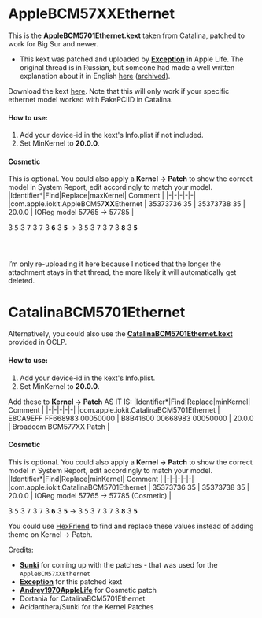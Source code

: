 # AppleBCM57XXEthernet
This is the **AppleBCM5701Ethernet.kext** taken from Catalina, patched to work for Big Sur and newer.
* This kext was patched and uploaded by **[Exception](https://www.applelife.ru/threads/patching-applebcm5701ethernet-kext.27866/page-8#post-930901)** in Apple Life. The original thread is in Russian, but someone had made a well written explanation about it in English [here](https://www.applelife.ru/threads/patching-applebcm5701ethernet-kext.27866/page-9#post-1031837) ([archived](https://web.archive.org/web/20240407122311/https://www.applelife.ru/threads/patching-applebcm5701ethernet-kext.27866/page-9#post-1031837)). 

Download the kext [here](https://github.com/unitedastronomer/AppleBCM57XXEthernet/releases/tag/Kext1). Note that this will only work if your specific ethernet model worked with FakePCIID in Catalina.

#### How to use: 
1. Add your device-id in the kext's Info.plist if not included. <br>
2. Set MinKernel to **20.0.0**. <br>

#### Cosmetic
This is optional. You could also apply a **Kernel -> Patch** to show the correct model in System Report, edit accordingly to match your model.
|Identifier*|Find|Replace|maxKernel| Comment |
|-|-|-|-|-|
|com.apple.iokit.AppleBCM57**XX**Ethernet | 35373736 35 | 35373738 35 | 20.0.0 | IOReg model 57765 -> 57785 |

3 <kbd>5</kbd> 3 <kbd>7</kbd> 3 <kbd>7</kbd> 3 <kbd>**6**</kbd> 3 <kbd>**5**</kbd> -> 3 <kbd>5</kbd> 3 <kbd>7</kbd> 3 <kbd>7</kbd> 3 <kbd>**8**</kbd> 3 <kbd>**5**</kbd>

# 
<br>
I’m only re-uploading it here because I noticed that the longer the attachment stays in that thread, the more likely it will automatically get deleted.

# CatalinaBCM5701Ethernet
Alternatively, you could also use the [**CatalinaBCM5701Ethernet.kext**](https://github.com/dortania/OpenCore-Legacy-Patcher/tree/main/payloads/Kexts/Ethernet) provided in OCLP.

#### How to use: 
1. Add your device-id in the kext's Info.plist. <br>
2. Set MinKernel to **20.0.0**. <br>

Add these to **Kernel -> Patch** AS IT IS:
|Identifier*|Find|Replace|minKernel| Comment |
|-|-|-|-|-|
|com.apple.iokit.CatalinaBCM5701Ethernet | E8CA9EFF FF668983 00050000 | B8B41600 00668983 00050000 | 20.0.0 | Broadcom BCM577XX Patch |


#### Cosmetic
This is optional. You could also apply a **Kernel -> Patch** to show the correct model in System Report, edit accordingly to match your model.
|Identifier*|Find|Replace|minKernel| Comment |
|-|-|-|-|-|
|com.apple.iokit.CatalinaBCM5701Ethernet | 35373736 35 | 35373738 35 | 20.0.0 | IOReg model 57765 -> 57785 (Cosmetic) |

3 <kbd>5</kbd> 3 <kbd>7</kbd> 3 <kbd>7</kbd> 3 <kbd>**6**</kbd> 3 <kbd>**5**</kbd> -> 3 <kbd>5</kbd> 3 <kbd>7</kbd> 3 <kbd>7</kbd> 3 <kbd>**8**</kbd> 3 <kbd>**5**</kbd>

You could use [HexFriend](http://hexfiend.com) to find and replace these values instead of adding theme on Kernel -> Patch.

Credits: 
- **[Sunki](https://www.applelife.ru/threads/patching-applebcm5701ethernet-kext.27866/page-8#post-930901)** for coming up with the patches - that was used for the `AppleBCM57XXEthernet`
- **[Exception](https://www.applelife.ru/threads/patching-applebcm5701ethernet-kext.27866/page-8#post-930901)** for this patched kext
- **[Andrey1970AppleLife](https://www.applelife.ru/threads/patching-applebcm5701ethernet-kext.27866/page-9#post-1031837)** for Cosmetic patch
- Dortania for CatalinaBCM5701Ethernet
- Acidanthera/Sunki for the Kernel Patches
